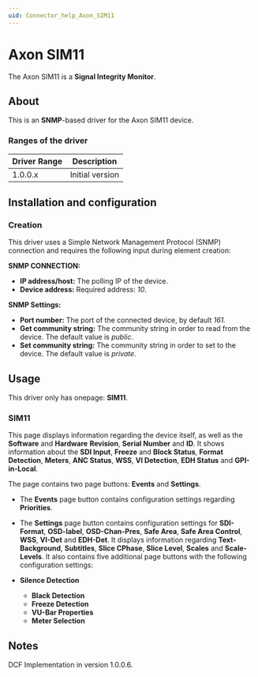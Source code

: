 ```yaml
---
uid: Connector_help_Axon_SIM11
---
```


# Axon SIM11

The Axon SIM11 is a **Signal Integrity Monitor**.

## About

This is an **SNMP**-based driver for the Axon SIM11 device.

### Ranges of the driver

| **Driver Range** | **Description** |
|------------------|-----------------|
| 1.0.0.x          | Initial version |

## Installation and configuration

### Creation

This driver uses a Simple Network Management Protocol (SNMP) connection and requires the following input during element creation:

**SNMP CONNECTION:**

- **IP address/host:** The polling IP of the device.
- **Device address:** Required address: *10*.

**SNMP Settings:**

- **Port number:** The port of the connected device, by default *161.*
- **Get community string:** The community string in order to read from the device. The default value is *public*.
- **Set community string:** The community string in order to set to the device. The default value is *private*.

## Usage

This driver only has onepage: **SIM11**.

### SIM11

This page displays information regarding the device itself, as well as the **Software** and **Hardware** **Revision**, **Serial Number** and **ID**. It shows information about the **SDI Input**, **Freeze** and **Block Status**, **Format Detection**, **Meters**, **ANC Status**, **WSS**, **VI Detection**, **EDH Status** and **GPI-in-Local**.

The page contains two page buttons: **Events** and **Settings**.

- The **Events** page button contains configuration settings regarding **Priorities**.

<!-- -->

- The **Settings** page button contains configuration settings for **SDI-Format**, **OSD-label**, **OSD-Chan-Pres**, **Safe Area**, **Safe Area Control**, **WSS**, **VI-Det** and **EDH-Det**. It displays information regarding **Text-Background**, **Subtitles**, **Slice CPhase**, **Slice Level**, **Scales** and **Scale-Levels**. It also contains five additional page buttons with the following configuration settings:

- **Silence Detection**
  - **Black Detection**
  - **Freeze Detection**
  - **VU-Bar Properties**
  - **Meter Selection**

## Notes

DCF Implementation in version 1.0.0.6.
